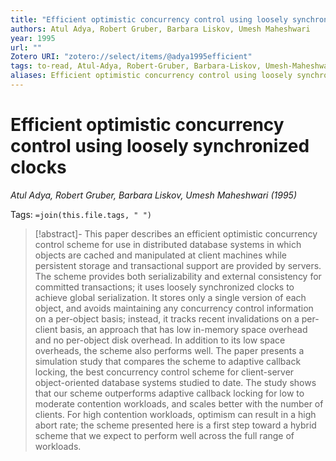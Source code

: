 ```yaml
---
title: "Efficient optimistic concurrency control using loosely synchronized clocks"
authors: Atul Adya, Robert Gruber, Barbara Liskov, Umesh Maheshwari
year: 1995
url: ""
Zotero URI: "zotero://select/items/@adya1995efficient"
tags: to-read, Atul-Adya, Robert-Gruber, Barbara-Liskov, Umesh-Maheshwari
aliases: Efficient optimistic concurrency control using loosely synchronized clocks
---
```


# Efficient optimistic concurrency control using loosely synchronized clocks  
_Atul Adya, Robert Gruber, Barbara Liskov, Umesh Maheshwari (1995)_

Tags: `=join(this.file.tags, " ")`

> [!abstract]-
> This paper describes an efficient optimistic concurrency control scheme for use in distributed database systems in which objects are cached and manipulated at client machines while persistent storage and transactional support are provided by servers. The scheme provides both serializability and external consistency for committed transactions; it uses loosely synchronized clocks to achieve global serialization. It stores only a single version of each object, and avoids maintaining any concurrency control information on a per-object basis; instead, it tracks recent invalidations on a per-client basis, an approach that has low in-memory space overhead and no per-object disk overhead. In addition to its low space overheads, the scheme also performs well. The paper presents a simulation study that compares the scheme to adaptive callback locking, the best concurrency control scheme for client-server object-oriented database systems studied to date. The study shows that our scheme outperforms adaptive callback locking for low to moderate contention workloads, and scales better with the number of clients. For high contention workloads, optimism can result in a high abort rate; the scheme presented here is a first step toward a hybrid scheme that we expect to perform well across the full range of workloads.


